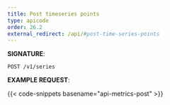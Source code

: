 ```yaml
---
title: Post timeseries points
type: apicode
order: 26.2
external_redirect: /api/#post-time-series-points
---
```


**SIGNATURE**:

`POST /v1/series`

**EXAMPLE REQUEST**:

{{< code-snippets basename="api-metrics-post" >}}
